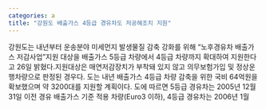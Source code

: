 ```yaml
---
categories: a
title: "강원도 배출가스 4등급 경유차도 저공해조치 지원"
---
```

강원도는 내년부터 운송분야 미세먼지 발생물질 감축 강화를 위해 &ldquo;노후경유차 배출가스 저감사업&rdquo;지원 대상을 배출가스 5등급 차량에서 4등급 차량까지 확대하여 지원한다고 26일 밝혔다.지원대상은 매연저감장치가 부착돼 있지 않고 의무보험가입 및 정상운행차량으로 판정된 경우다. 도는 내년 배출가스 4등급 차량 감축을 위한 국비 64억원을 확보했으며 약 3200대를 지원할 계획이다. 도에 따르면 5등급 경유차는 2005년 12월31일 이전 경유 배출가스 기준 적용 차량(Euro3 이하), 4등급 경유차는 2006년 1월